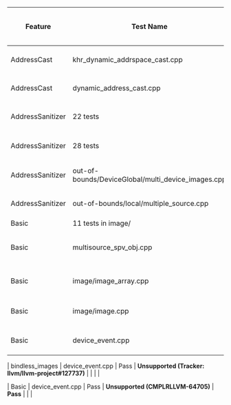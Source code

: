 
| Feature            | Test Name                                                                 | Status (SPIRV-LLVM-Translator) | Marked Status (SPIR-V Backend)              | Actual Status (SPIR-V Backend) | Test Error                    | Test Error Details |
|--------------------|---------------------------------------------------------------------------|--------------------------------|---------------------------------------------|--------------------------------|--------------------------------|-------------------|
| AddressCast        | khr_dynamic_addrspace_cast.cpp                                            | Pass                           | XFAIL (CMPLRLLVM-64705)                     | Fail                           | Program terminate abnormally   | ```error: command failed with exit status: 255``` |
| AddressCast        | dynamic_address_cast.cpp                                                  | Pass                           | XFAIL (CMPLRLLVM-64705)                     | Fail                           | Program terminate abnormally   | ```error: command failed with exit status: 255``` |
| AddressSanitizer   | 22 tests                                                                  | Pass                           | **Unsupported (CMPLRLLVM-64052)**           | **Pass**                       |                                |                   |   
| AddressSanitizer   | 28 tests                           | Pass                           | Unsupported (CMPLRLLVM-64052)               | Fail                           | Detect memory leak             | ```[kernel] Private shadow memory out-of-bound (ptr: 0xff00fffffffb0050 -> 0xff010e7fff6fe483, sid: 0, base: 0xff00180001ccb820) ====ERROR: DeviceSanitizer: detected memory leaks of Device Global``` |
| AddressSanitizer   | out-of-bounds/DeviceGlobal/multi_device_images.cpp                        | Pass                           | **XFAIL (CMPLRLLVM-64059)**           | **Pass**                       | | |
| AddressSanitizer   | out-of-bounds/local/multiple_source.cpp                                   | Pass                           | **XFAIL (CMPLRLLVM-64059)**           | **Pass**                       | | |
| Basic   |  11 tests in image/                    | Pass                           | **Unsupported**           | **Pass**                       | ||
| Basic   | multisource_spv_obj.cpp                       | Pass                           | XFAIL (CMPLRLLVM-64059)           | Fail                       | Invalid kernel argument index | ```terminate called after throwing an instance of 'sycl::_V1::exception' what():  level_zero backend failed with error: 30 (UR_RESULT_ERROR_INVALID_KERNEL_ARGUMENT_INDEX)```|
| Basic   |  image/image_array.cpp                    | Pass                           | Unsupported           | Fail                       | Undefined reference | ```error: undefined reference to `_Z22__spirv_ImageQuerySizeIDv2_i14ocl_image2d_roET_T0_' in function: 'int vector[2] __spirv_ImageQuerySize<int vector[2], ocl_image2d_ro>(ocl_image2d_ro)'```|
| Basic   |  image/image.cpp                            | Pass                           | Unsupported           | Fail                       | Undefined reference | ```error: undefined reference to `_Z22__spirv_ImageQuerySizeIDv2_i14ocl_image2d_roET_T0_' in function: 'int vector[2] __spirv_ImageQuerySize<int vector[2], ocl_image2d_ro>(ocl_image2d_ro)'```|
| Basic   |  device_event.cpp                            | Pass                           | **Unsupported (CMPLRLLVM-64705)**           | **Pass**                       |  | |

| bindless_images   |  device_event.cpp                            | Pass                           | **Unsupported (Tracker: llvm/llvm-project#127737)**           |                        |  | |

| Basic   |  device_event.cpp                            | Pass                           | **Unsupported (CMPLRLLVM-64705)**           | **Pass**                       |  | |